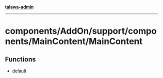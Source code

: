 [**talawa-admin**](../../../../../../README.md)

***

# components/AddOn/support/components/MainContent/MainContent

## Functions

- [default](functions/default.md)
